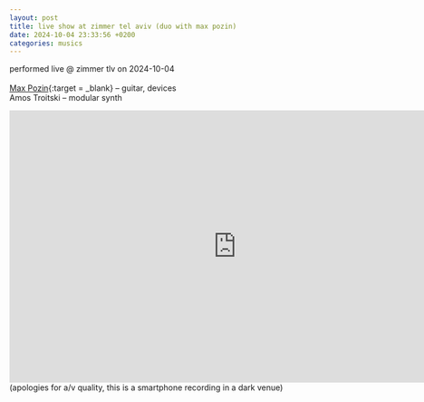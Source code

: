 ```yaml
---
layout: post
title: live show at zimmer tel aviv (duo with max pozin)
date: 2024-10-04 23:33:56 +0200
categories: musics
---
```


performed live @ zimmer tlv on 2024-10-04<br><br>
[Max Pozin](https://pozin.bandcamp.com/){:target = _blank} – guitar, devices<br>
Amos Troitski – modular synth<br>
<iframe width="800" height="480" src="https://www.youtube.com/embed/-9TcOENLLk0?si=40SgY96F2m6PuEgj" title="YouTube video player" frameborder="0" allow="accelerometer; autoplay; clipboard-write; encrypted-media; gyroscope; picture-in-picture; web-share" referrerpolicy="strict-origin-when-cross-origin" allowfullscreen></iframe>
(apologies for a/v quality, this is a smartphone recording in a dark venue)
